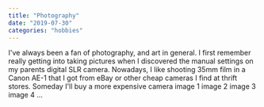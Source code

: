 ```yaml
---
title: "Photography"
date: "2019-07-30"
categories: "hobbies"
---
```

I've always been a fan of photography, and art in general. I first remember really getting into taking pictures when I discovered the manual settings on my parents digital SLR camera.
Nowadays, I like shooting 35mm film in a Canon AE-1 that I got from eBay or other cheap cameras I find at thrift stores. Someday I'll buy a more expensive camera
image 1
image 2
image 3
image 4
...